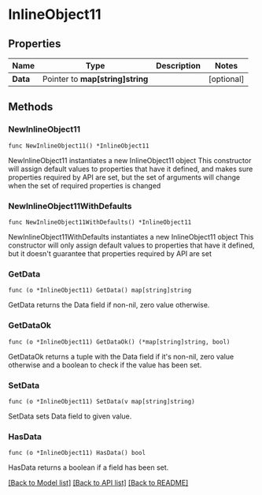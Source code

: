 # InlineObject11

## Properties

Name | Type | Description | Notes
------------ | ------------- | ------------- | -------------
**Data** | Pointer to **map[string]string** |  | [optional] 

## Methods

### NewInlineObject11

`func NewInlineObject11() *InlineObject11`

NewInlineObject11 instantiates a new InlineObject11 object
This constructor will assign default values to properties that have it defined,
and makes sure properties required by API are set, but the set of arguments
will change when the set of required properties is changed

### NewInlineObject11WithDefaults

`func NewInlineObject11WithDefaults() *InlineObject11`

NewInlineObject11WithDefaults instantiates a new InlineObject11 object
This constructor will only assign default values to properties that have it defined,
but it doesn't guarantee that properties required by API are set

### GetData

`func (o *InlineObject11) GetData() map[string]string`

GetData returns the Data field if non-nil, zero value otherwise.

### GetDataOk

`func (o *InlineObject11) GetDataOk() (*map[string]string, bool)`

GetDataOk returns a tuple with the Data field if it's non-nil, zero value otherwise
and a boolean to check if the value has been set.

### SetData

`func (o *InlineObject11) SetData(v map[string]string)`

SetData sets Data field to given value.

### HasData

`func (o *InlineObject11) HasData() bool`

HasData returns a boolean if a field has been set.


[[Back to Model list]](../README.md#documentation-for-models) [[Back to API list]](../README.md#documentation-for-api-endpoints) [[Back to README]](../README.md)


